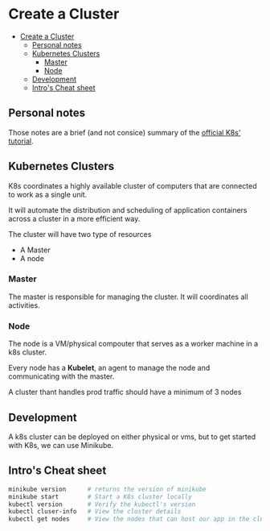 # Create a Cluster

- [Create a Cluster](#create-a-cluster)
  - [Personal notes](#personal-notes)
  - [Kubernetes Clusters](#kubernetes-clusters)
    - [Master](#master)
    - [Node](#node)
  - [Development](#development)
  - [Intro's Cheat sheet](#intros-cheat-sheet)

## Personal notes

Those notes are a brief (and not consice) summary of the [official K8s' tutorial](https://kubernetes.io/docs/tutorials/kubernetes-basics/).

## Kubernetes Clusters

K8s coordinates a highly available cluster of computers that are connected to work as a single unit.

It will automate the distribution and scheduling of application containers across a cluster in a more efficient way.

The cluster will have two type of resources

* A Master
* A node

### Master

The master is responsible for managing the cluster. It will coordinates all activities. 

### Node

The node is a VM/physical compouter that serves as a worker machine in a k8s cluster.

Every node has a **Kubelet**, an agent to manage the node and communicating with the master.

A cluster thant handles prod traffic should have a minimum of 3 nodes

## Development

A k8s cluster can be deployed on either physical or vms, but to get started with K8s, we can use Minikube.

## Intro's Cheat sheet

```bash
minikube version      # returns the version of minikube
minikube start        # Start a K8s cluster locally
kubectl version       # Verify the kubectl's version
kubectl cluser-info   # View the cluster details
kubectl get nodes     # View the nodes that can host our app in the cluster
```